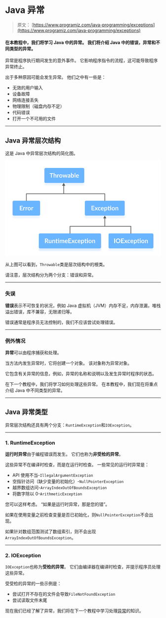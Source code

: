 # Java 异常

> 原文： [https://www.programiz.com/java-programming/exceptions](https://www.programiz.com/java-programming/exceptions)

#### 在本教程中，我们将学习 Java 中的异常。 我们将介绍 Java 中的错误，异常和不同类型的异常。

异常是程序执行期间发生的意外事件。 它影响程序指令的流程，这可能导致程序异常终止。

出于多种原因可能会发生异常。 他们之中有一些是：

*   无效的用户输入
*   设备故障
*   网络连接丢失
*   物理限制（磁盘内存不足）
*   代码错误
*   打开一个不可用的文件

* * *

## Java 异常层次结构

这是 Java 中异常层次结构的简化图。

![Exception Hierarchy in Java](img/68b22cfa9460f2f3c3af845c963e3e0b.png "Exception Hierarchy in Java")

从上图可以看到，`Throwable`类是层次结构中的根类。

请注意，层次结构分为两个分支：错误和异常。

* * *

### 失误

**错误**表示不可恢复的状况，例如 Java 虚拟机（JVM）内存不足，内存泄漏，堆栈溢出错误，库不兼容，无限递归等。

错误通常是程序员无法控制的，我们不应该尝试处理错误。

* * *

### 例外情况

**异常**可以由程序捕获和处理。

当方法内发生异常时，它将创建一个对象。 该对象称为异常对象。

它包含有关异常的信息，例如，异常的名称和说明以及发生异常时程序的状态。

在下一个教程中，我们将学习如何处理这些异常。 在本教程中，我们现在将重点介绍 Java 中不同类型的异常。

* * *

## Java 异常类型

异常层次结构还具有两个分支：`RuntimeException`和`IOException`。

* * *

### 1\. RuntimeException

**运行时异常**由于编程错误而发生。 它们也称为**非受检的异常**。

这些异常不在编译时检查，而是在运行时检查。 一些常见的运行时异常是：

*   API 使用不当-`IllegalArgumentException`
*   空指针访问（缺少变量的初始化）-`NullPointerException`
*   越界数组访问-`ArrayIndexOutOfBoundsException`
*   将数字除以 0-`ArithmeticException`

您可以这样考虑。 “如果是运行时异常，那是您的错”。

如果在使用变量之前检查变量是否已初始化，则`NullPointerException`不会出现。

如果针对数组范围测试了数组索引，则不会出现`ArrayIndexOutOfBoundsException`。

* * *

### 2\. IOException

`IOException`也称为**受检的异常**。 它们由编译器在编译时检查，并提示程序员处理这些异常。

受受检的异常的一些示例是：

*   尝试打开不存在的文件会导致`FileNotFoundException`
*   尝试读取文件末尾

现在我们已经了解了异常，我们将在下一个教程中学习处理[异常](/java-programming/exception-handling "Java exception handling")的知识。